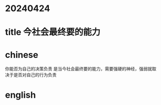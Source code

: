 
# 20240424

# title 今社会最终要的能力

# chinese 
你能否为自己的决策负责  是当今社会最终要的能力，需要强硬的神经，强弱就取决于是否对自己的行为负责

# english

